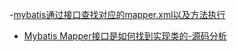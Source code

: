 -[mybatis通过接口查找对应的mapper.xml以及方法执行](https://blog.csdn.net/u014231523/article/details/53423890)
- [Mybatis Mapper接口是如何找到实现类的-源码分析](https://www.cnblogs.com/demingblog/p/9544774.html)
